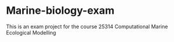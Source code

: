 # Marine-biology-exam
This is an exam project for the course 25314 Computational Marine Ecological Modelling
